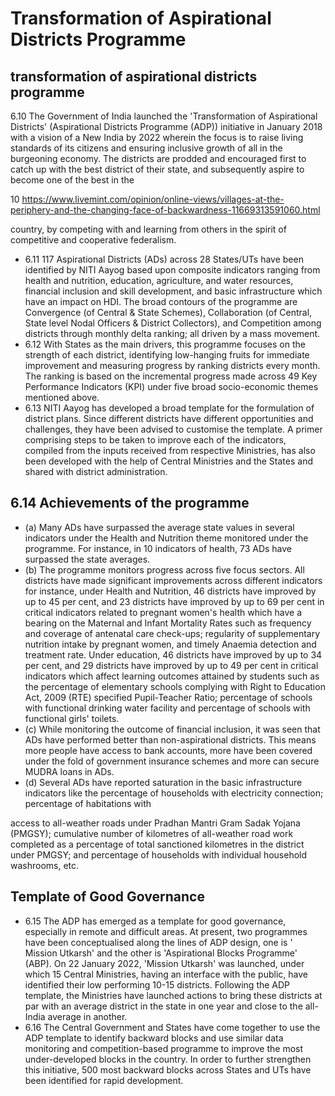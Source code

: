 # Transformation of Aspirational Districts Programme

## transformation of aspirational districts programme

6.10 The  Government  of  India  launched  the  'Transformation  of  Aspirational  Districts' (Aspirational Districts Programme (ADP)) initiative in January 2018 with a vision of a New India by 2022 wherein the focus is to raise living standards of its citizens and ensuring inclusive growth of all in the burgeoning economy. The districts are prodded and encouraged first to catch up with the best district of their state, and subsequently aspire to become one of the best in the

10  https://www.livemint.com/opinion/online-views/villages-at-the-periphery-and-the-changing-face-of-backwardness-11669313591060.html

country, by competing with and learning from others in the spirit of competitive and cooperative federalism.

- 6.11 117 Aspirational Districts (ADs) across 28 States/UTs have been identified by NITI  Aayog based upon composite indicators ranging from health and nutrition, education, agriculture, and water resources, financial inclusion and skill development, and basic infrastructure which have an impact on HDI. The broad contours of the programme are Convergence (of Central &amp; State Schemes),  Collaboration  (of  Central,  State  level  Nodal  Officers  &amp;  District  Collectors),  and Competition among districts through monthly delta ranking; all driven by a mass movement.
- 6.12 With States as the main drivers, this programme focuses on the strength of each district, identifying low-hanging fruits for immediate improvement and measuring progress by ranking districts every month. The ranking is based on the incremental progress made across 49 Key Performance Indicators (KPI) under five broad socio-economic themes mentioned above.
- 6.13 NITI Aayog has developed a broad template for the formulation of district plans. Since different  districts  have  different  opportunities  and  challenges,  they  have  been  advised  to customise the template. A primer comprising steps to be taken to improve each of the indicators, compiled from the inputs received from respective Ministries, has also been developed with the help of Central Ministries and the States and shared with district administration.

## 6.14 Achievements of the programme

- (a) Many ADs have surpassed the average state values in several indicators under the Health and Nutrition theme monitored under the programme. For instance, in 10 indicators of health, 73 ADs have surpassed the state averages.
- (b) The  programme  monitors  progress  across  five  focus  sectors.  All  districts  have  made significant  improvements  across  different  indicators  for  instance,  under  Health  and Nutrition, 46 districts have improved by up to 45 per cent, and 23 districts have improved by up to 69 per cent in critical indicators related to pregnant women's health which have a  bearing  on  the  Maternal  and  Infant  Mortality  Rates  such  as  frequency  and  coverage of  antenatal  care  check-ups;  regularity  of  supplementary  nutrition  intake  by  pregnant women, and timely Anaemia detection and treatment rate. Under education, 46 districts have  improved  by  up  to  34  per  cent,  and  29  districts  have  improved  by  up  to  49  per cent in critical indicators which affect learning outcomes attained by students such as the percentage of elementary schools complying with Right to Education Act, 2009 (RTE) specified  Pupil-Teacher  Ratio;  percentage  of  schools  with  functional  drinking  water facility and percentage of schools with functional girls' toilets.
- (c) While monitoring the outcome of financial inclusion, it was seen that ADs have performed better than non-aspirational districts. This means more people have access to bank accounts, more have been covered under the fold of government insurance schemes and more can secure MUDRA loans in ADs.
- (d) Several  ADs  have  reported  saturation  in  the  basic  infrastructure  indicators  like  the percentage  of  households  with  electricity  connection;  percentage  of  habitations  with

access  to  all-weather  roads  under  Pradhan  Mantri  Gram  Sadak  Yojana  (PMGSY); cumulative number of kilometres of all-weather road work completed as a percentage of total sanctioned kilometres in the district under PMGSY; and percentage of households with individual household washrooms, etc.

## Template of Good Governance

- 6.15 The ADP has emerged as a template  for  good  governance,  especially  in  remote  and difficult areas. At present, two programmes have been conceptualised along the lines of ADP design, one is ' Mission Utkarsh' and the other is 'Aspirational Blocks Programme' (ABP). On 22 January 2022, 'Mission Utkarsh' was launched, under which 15 Central Ministries, having an interface with the public, have identified their low performing 10-15 districts. Following the ADP template, the Ministries have launched actions to bring these districts at par with an average district in the state in one year and close to the all-India average in another.
- 6.16 The Central Government and States have come together to use the ADP template to identify backward blocks and use similar data monitoring and competition-based programme to improve the most under-developed blocks in the country. In order to further strengthen this initiative,  500  most  backward  blocks  across  States  and  UTs  have  been  identified  for  rapid development.